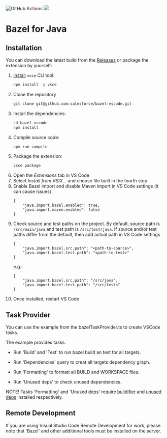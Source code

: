 ![GitHub Actions](https://github.com/salesforce/bazel-vscode/workflows/main/badge.svg)
[![](https://img.shields.io/badge/license-BSD%203-blue.svg)](https://opensource.org/licenses/BSD-3-Clause)

Bazel for Java
===========================

Installation
--------------------
You can download the latest build from the [Releases](https://github.com/salesforce/bazel-vscode/releases) or package the extension by yourself:
1. [Install](https://code.visualstudio.com/api/working-with-extensions/publishing-extension#installation) `vsce` CLI tool:
    ```bash
    npm install -g vsce
    ```
2. Clone the repository
    ```bash
    git clone git@github.com:salesforce/bazel-vscode.git
    ```
3. Install the dependencies:
    ```bash
    cd bazel-vscode
    npm install
    ```
4. Compile source code:
    ```bash
    npm run compile
    ```
5. Package the extension:
    ```bash
    vsce package
    ```
6. Open the _Extensions_ tab in VS Code
7. Select _Install from VSIX..._ and choose file built in the fourth step
8. Enable Bazel import and disable Maven import in VS Code settings (it can cause issues)
    ```
    {
        "java.import.bazel.enabled": true,
        "java.import.maven.enabled": false
    }
    ```
9. Check source and test paths on the project. By default, source path is ```/src/main/java``` and test path is ```/src/test/java```. If source and/or test paths differ from the default, then add actual path in VS Code settings
    ```
    {
        "java.import.bazel.src.path": "<path-to-source>",
        "java.import.bazel.test.path": "<path-to-test>"
    }
    ```
    e.g.:
    ```
    {
        "java.import.bazel.src.path": "/src/java",
        "java.import.bazel.test.path": "/src/tests"
    }
    ```
10. Once installed, restart VS Code


Task Provider
--------------------

You can use the example from the bazelTaskProvider.ts to create VSCode tasks.

The example provides tasks:

* Run 'Build' and 'Test' to run bazel build an test for all targets.

* Run 'Dependencies' query to creat all targets dependency graph.

* Run 'Formatting' to formatt all BUILD and WORKSPACE files. 

* Run 'Unused deps' to check unused dependencies.

NOTE! Tasks 'Formatting' and 'Unused deps' require [buildifier](https://github.com/bazelbuild/buildtools/blob/master/buildifier/README.md) and [unused deps](https://github.com/bazelbuild/buildtools/blob/master/unused_deps/README.md) installed respectively.


Remote Development
--------------------

If you are using Visual Studio Code Remote Development for work, please note that 'Bazel' and other additional tools must be installed on the server. 